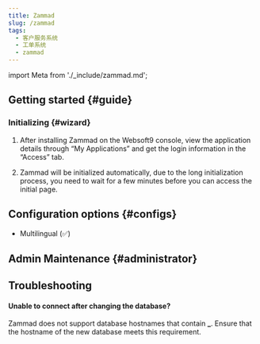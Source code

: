 ```yaml
---
title: Zammad
slug: /zammad
tags:
  - 客户服务系统
  - 工单系统
  - zammad
---
```


import Meta from './\_include/zammad.md';

<Meta name="meta" />

## Getting started {#guide}

### Initializing {#wizard}

1. After installing Zammad on the Websoft9 console, view the application details through “My Applications” and get the login information in the “Access” tab.

2. Zammad will be initialized automatically, due to the long initialization process, you need to wait for a few minutes before you can access the initial page.

## Configuration options {#configs}

- Multilingual (✅)

## Admin Maintenance {#administrator}

## Troubleshooting

#### Unable to connect after changing the database?

Zammad does not support database hostnames that contain **\_**. Ensure that the hostname of the new database meets this requirement.
